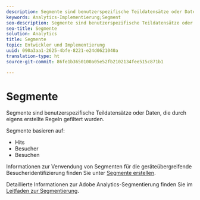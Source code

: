```yaml
---
description: Segmente sind benutzerspezifische Teildatensätze oder Daten, die durch eigens erstellte Regeln gefiltert wurden.
keywords: Analytics-Implementierung;Segment
seo-description: Segmente sind benutzerspezifische Teildatensätze oder Daten, die durch eigens erstellte Regeln gefiltert wurden.
seo-title: Segmente
solution: Analytics
title: Segmente
topic: Entwickler und Implementierung
uuid: 090a3aa1-2625-4bfe-8221-e24d0621040a
translation-type: ht
source-git-commit: 86fe1b3650100a05e52fb2102134fee515c871b1

---
```



# Segmente

Segmente sind benutzerspezifische Teildatensätze oder Daten, die durch eigens erstellte Regeln gefiltert wurden.

Segmente basieren auf:

* Hits
* Besucher
* Besuchen

Informationen zur Verwendung von Segmenten für die geräteübergreifende Besucheridentifizierung finden Sie unter [Segmente erstellen](../../implement/js-implementation/xdevice-visid/segments.md#concept_77F0A880A6BA4A919A233DAF9D0D6FB5).

Detaillierte Informationen zur Adobe Analytics-Segmentierung finden Sie im [Leitfaden zur Segmentierung](https://marketing.adobe.com/resources/help/de_DE/analytics/segment/).
